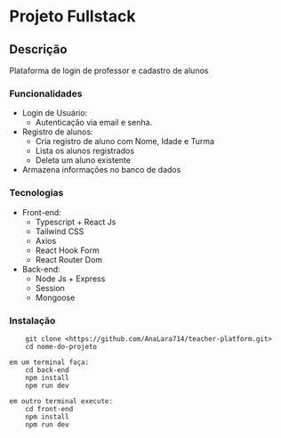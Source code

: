 # Projeto Fullstack

## Descrição

Plataforma de login de professor e cadastro de alunos

### Funcionalidades

- Login de Usuário:
  - Autenticação via email e senha.
- Registro de alunos:
  - Cria registro de aluno com Nome, Idade e Turma
  - Lista os alunos registrados
  - Deleta um aluno existente
- Armazena informações no banco de dados

### Tecnologias

- Front-end:
  - Typescript + React Js
  - Tailwind CSS
  - Axios
  - React Hook Form
  - React Router Dom
- Back-end:
  - Node Js + Express
  - Session
  - Mongoose

### Instalação

    	git clone <https://github.com/AnaLara714/teacher-platform.git>
    	cd nome-do-projeto

    em um terminal faça:
    	cd back-end
    	npm install
    	npm run dev

    em outro terminal execute:
    	cd front-end
    	npm install
    	npm run dev
